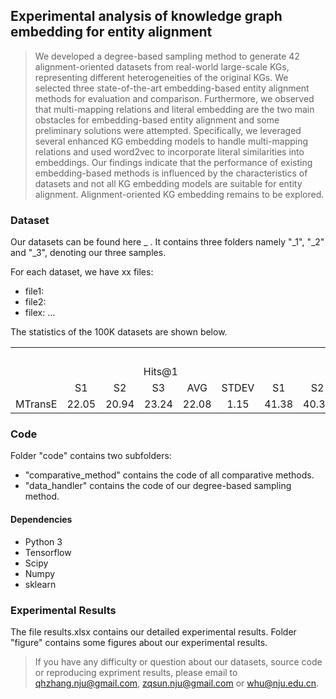 ## Experimental analysis of knowledge graph embedding for entity alignment
> We developed a degree-based sampling method to generate 42 alignment-oriented datasets from real-world large-scale KGs, representing different heterogeneities of the original KGs. We selected three state-of-the-art embedding-based entity alignment methods for evaluation and comparison. Furthermore, we observed that multi-mapping relations and literal embedding are the two main obstacles for embedding-based entity alignment and some preliminary solutions were attempted. Specifically, we leveraged several enhanced KG embedding models to handle multi-mapping relations and used word2vec to incorporate literal similarities into embeddings. Our findings indicate that the performance of existing embedding-based methods is influenced by the characteristics of datasets and not all KG embedding models are suitable for entity alignment. Alignment-oriented KG embedding remains to be explored.

### Dataset
Our datasets can be found here _ . It contains three folders namely "_1", "_2" and "_3", denoting our three samples.

For each dataset, we have xx files:
* file1:
* file2:
* filex:
...

The statistics of the 100K datasets are shown below.
<table>
    <tr>
        <td style="text-align:center" colspan=21>DBP-WD-V1</td>
    </tr>
    <tr>
        <td style="text-align:center" rowspan=2></td>
        <td style="text-align:center" colspan=5>Hits@1</td>
        <td style="text-align:center" colspan=5>Hits@10</td>
        <td style="text-align:center" colspan=5>MR</td>
        <td style="text-align:center" colspan=5>MRR</td>
    </tr>
    <tr>
        <td style="text-align:center">S1</td>
        <td style="text-align:center">S2</td>
        <td style="text-align:center">S3</td>
        <td style="text-align:center">AVG</td>
        <td style="text-align:center">STDEV</td>
        <td style="text-align:center">S1</td>
        <td style="text-align:center">S2</td>
        <td style="text-align:center">S3</td>
        <td style="text-align:center">AVG</td>
        <td style="text-align:center">STDEV</td>
        <td style="text-align:center">S1</td>
        <td style="text-align:center">S2</td>
        <td style="text-align:center">S3</td>
        <td style="text-align:center">AVG</td>
        <td style="text-align:center">STDEV</td>
        <td style="text-align:center">S1</td>
        <td style="text-align:center">S2</td>
        <td style="text-align:center">S3</td>
        <td style="text-align:center">AVG</td>
        <td style="text-align:center">STDEV</td>
    </tr>
    <tr>
        <td style="text-align:center">MTransE</td>
        <td style="text-align:center">22.05</td>
        <td style="text-align:center">20.94</td>
        <td style="text-align:center">23.24</td>
        <td style="text-align:center">22.08</td>
        <td style="text-align:center">1.15</td>
        <td style="text-align:center">41.38</td>
        <td style="text-align:center">40.31</td>
        <td style="text-align:center">44.14</td>
        <td style="text-align:center">41.94</td>
        <td style="text-align:center">1.98</td>
        <td style="text-align:center">1111.74</td>
        <td style="text-align:center">1041.40</td>
        <td style="text-align:center"></td>
        <td style="text-align:center"></td>
        <td style="text-align:center"></td>
        <td style="text-align:center"></td>
        <td style="text-align:center"></td>
        <td style="text-align:center"></td>
        <td style="text-align:center"></td>
        <td style="text-align:center"></td>
    </tr>
</table>

### Code

Folder "code" contains two subfolders: 
* "comparative_method" contains the code of all comparative methods.
* "data_handler" contains the code of our degree-based sampling method.

#### Dependencies
* Python 3
* Tensorflow
* Scipy
* Numpy
* sklearn

### Experimental Results
The file results.xlsx contains our detailed experimental results. 
Folder "figure" contains some figures about our experimental results.

> If you have any difficulty or question about our datasets, source code or reproducing expriment results, please email to qhzhang.nju@gmail.com, zqsun.nju@gmail.com or whu@nju.edu.cn.


